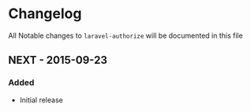 # Changelog

All Notable changes to `laravel-authorize` will be documented in this file

## NEXT - 2015-09-23

### Added
- Initial release

